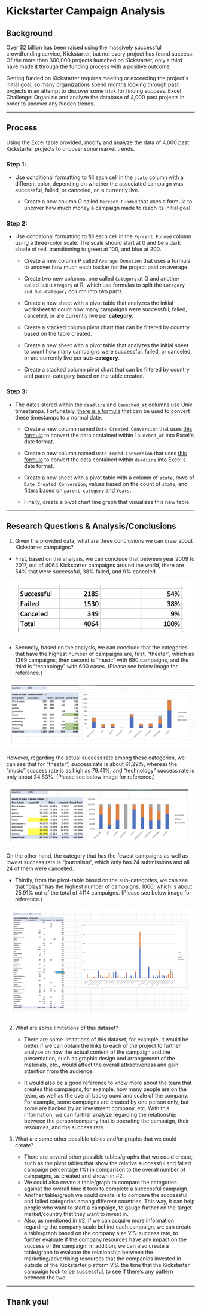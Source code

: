 # Kickstarter Campaign Analysis

## Background

Over $2 billion has been raised using the massively successful crowdfunding service, Kickstarter, but not every project has found success. Of the more than 300,000 projects launched on Kickstarter, only a third have made it through the funding process with a positive outcome.

Getting funded on Kickstarter requires meeting or exceeding the project's initial goal, so many organizations spend months looking through past projects in an attempt to discover some trick for finding success. Excel Challenge: Organizie and analyze the database of 4,000 past projects in order to uncover any hidden trends.

---

## Process

Using the Excel table provided, modify and analyze the data of 4,000 past Kickstarter projects to uncover some market trends.

### Step 1:

- Use conditional formatting to fill each cell in the `state` column with a different color, depending on whether the associated campaign was successful, failed, or canceled, or is currently live.

  - Create a new column O called `Percent Funded` that uses a formula to uncover how much money a campaign made to reach its initial goal.

### Step 2:

- Use conditional formatting to fill each cell in the `Percent Funded` column using a three-color scale. The scale should start at 0 and be a dark shade of red, transitioning to green at 100, and blue at 200.

  - Create a new column P called `Average Donation` that uses a formula to uncover how much each backer for the project paid on average.

  - Create two new columns, one called `Category` at Q and another called `Sub-Category` at R, which use formulas to split the `Category and Sub-Category` column into two parts.

  - Create a new sheet with a pivot table that analyzes the initial worksheet to count how many campaigns were successful, failed, canceled, or are currently live per **category**.

  - Create a stacked column pivot chart that can be filtered by country based on the table created.

  - Create a new sheet with a pivot table that analyzes the initial sheet to count how many campaigns were successful, failed, or canceled, or are currently live per **sub-category**.

  - Create a stacked column pivot chart that can be filtered by country and parent-category based on the table created.

### Step 3:

- The dates stored within the `deadline` and `launched_at` columns use Unix timestamps. Fortunately, [there is a formula](https://www.extendoffice.com/documents/excel/2473-excel-timestamp-to-date.html) that can be used to convert these timestamps to a normal date.

  - Create a new column named `Date Created Conversion` that uses [this formula](https://www.extendoffice.com/documents/excel/2473-excel-timestamp-to-date.html) to convert the data contained within `launched_at` into Excel's date format.

  - Create a new column named `Date Ended Conversion` that uses [this formula](https://www.extendoffice.com/documents/excel/2473-excel-timestamp-to-date.html) to convert the data contained within `deadline` into Excel's date format.

  - Create a new sheet with a pivot table with a column of `state`, rows of `Date Created Conversion`, values based on the count of `state`, and filters based on `parent category` and `Years`.

  - Finally, create a pivot chart line graph that visualizes this new table.

---

## Research Questions & Analysis/Conclusions

1. Given the provided data, what are three conclusions we can draw about Kickstarter campaigns?

- First, based on the analysis, we can conclude that between year 2009 to 2017, out of 4064 Kickstarter campaigns around the world, there are 54% that were successful, 38% failed, and 9% canceled.

![ScreenShot1](/images/1.png)

- Secondly, based on the analysis, we can conclude that the categories that have the highest number of campaigns are, first, “theater”, which as 1369 campaigns, then second is “music” with 680 campaigns, and the third is “technology” with 600 cases. (Please see below image for reference.)

![ScreenShot1](/images/2.png)

However, regarding the actual success rate among these categories, we can see that for “theater”, success rate is about 61.29%, whereas the “music” success rate is as high as 79.41%, and “technology” success rate is only about 34.83%. (Please see below image for reference.)

![ScreenShot1](/images/3.png)

On the other hand, the category that has the fewest campaigns as well as lowest success rate is “journalism”, which only has 24 submissions and all 24 of them were cancelled.

- Thirdly, from the pivot-table based on the sub-categories, we can see that “plays” has the highest number of campaigns, 1066, which is about 25.91% out of the total of 4114 campaigns.
  (Please see below image for reference.)

![ScreenShot1](/images/4.png)

2. What are some limitations of this dataset?

   - There are some limitations of this dataset, for example, it would be better if we can obtain the links to each of the project to further analyze on how the actual content of the campaign and the presentation, such as graphic design and arrangement of the materials, etc., would affect the overall attractiveness and gain attention from the audience.

   - It would also be a good reference to know more about the team that creates this campaigns, for example, how many people are on the team, as well as the overall background and scale of the company. For example, some campaigns are created by one person only, but some are backed by an investment company, etc. With this information, we can further analyze regarding the relationship between the person/company that is operating the campaign, their resources, and the success rate.

3. What are some other possible tables and/or graphs that we could create?

   - There are several other possible tables/graphs that we could create, such as the pivot tables that show the relative successful and failed campaign percentage (%) in comparison to the overall number of campaigns, as created and shown in #2.
   - We could also create a table/graph to compare the categories against the overall time it took to complete a successful campaign.
   - Another table/graph we could create is to compare the successful and failed categories among different countries. This way, it can help people who want to start a campaign, to gauge further on the target market/country that they want to invest in.
   - Also, as mentioned in #2, if we can acquire more information regarding the company scale behind each campaign, we can create a table/graph based on the company size V.S. success rate, to further evaluate if the company resources have any impact on the success of the campaign. In addition, we can also create a table/graph to evaluate the relationship between the marketing/advertising resources that the companies invested in outside of the Kickstarter platform V.S. the time that the Kickstarter campaign took to be successful, to see if there’s any pattern between the two.

---

## Thank you!
